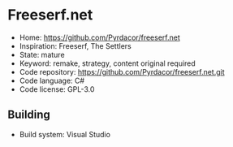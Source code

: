 # Freeserf.net

- Home: https://github.com/Pyrdacor/freeserf.net
- Inspiration: Freeserf, The Settlers
- State: mature
- Keyword: remake, strategy, content original required
- Code repository: https://github.com/Pyrdacor/freeserf.net.git
- Code language: C#
- Code license: GPL-3.0

## Building

- Build system: Visual Studio
